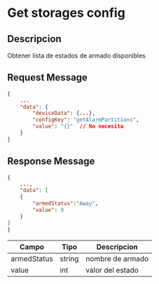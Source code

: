 # Get storages config

## Descripcion

Obtener lista de estados de armado disponibles

## Request Message

```json
{
    ...
    "data": {
        "deviceData": {...},
        "configKey": "getAlarmPartitions",
        "value": "{}"  // No necesita
    }
}
```

## Response Message

```json
{
    ...,
    "data": [
    {
        "armedStatus":"Away",
        "value": 0
    }
]
}
```

| Campo       | Tipo   | Descripcion      |
| ----------- | ------ | ---------------- |
| armedStatus | string | nombre de armado |
| value       | int    | valor del estado |
